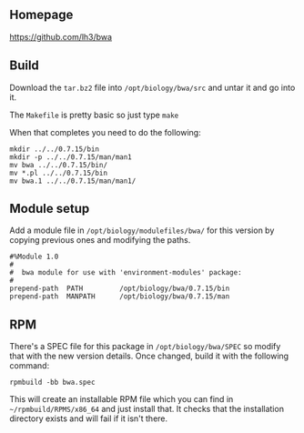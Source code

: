 ## Homepage

https://github.com/lh3/bwa

## Build

Download the `tar.bz2` file into `/opt/biology/bwa/src` and untar it and go into it.

The `Makefile` is pretty basic so just type `make`

When that completes you need to do the following:

    mkdir ../../0.7.15/bin
    mkdir -p ../../0.7.15/man/man1
    mv bwa ../../0.7.15/bin/
    mv *.pl ../../0.7.15/bin
    mv bwa.1 ../../0.7.15/man/man1/

## Module setup

Add a module file in `/opt/biology/modulefiles/bwa/` for this version by copying previous ones and modifying the paths.

    #%Module 1.0
    #
    #  bwa module for use with 'environment-modules' package:
    #
    prepend-path  PATH         /opt/biology/bwa/0.7.15/bin
    prepend-path  MANPATH      /opt/biology/bwa/0.7.15/man

## RPM

There's a SPEC file for this package in `/opt/biology/bwa/SPEC` so modify that with the new version details. Once changed, build it with the following command:

    rpmbuild -bb bwa.spec

This will create an installable RPM file which you can find in `~/rpmbuild/RPMS/x86_64` and just install that. It checks that the installation directory exists and will fail if it isn't there.
